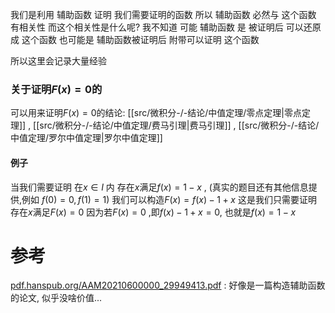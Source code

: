 
我们是利用 辅助函数 证明 我们需要证明的函数
	所以 辅助函数 必然与 这个函数 有相关性
而这个相关性是什么呢?
我不知道
可能 辅助函数 是  被证明后 可以还原成 这个函数 
	也可能是 辅助函数被证明后 附带可以证明 这个函数

所以这里会记录大量经验


### 关于证明$F(x)=0$的
可以用来证明$F(x)=0$的结论: [[src/微积分-/-结论/中值定理/零点定理|零点定理]] , [[src/微积分-/-结论/中值定理/费马引理|费马引理]] , [[src/微积分-/-结论/中值定理/罗尔中值定理|罗尔中值定理]]
#### 例子
当我们需要证明 在$x\in I$ 内 存在$x$满足$f(x)=1-x$ , (真实的题目还有其他信息提供,例如 $f(0)=0,f(1)=1$)
我们可以构造$F(x)= f(x)-1+x$
这是我们只需要证明 存在$x$满足$F(x)=0$
	因为若$F(x)=0$ ,即$f(x)-1+x=0$, 也就是$f(x)=1-x$


# 参考
[pdf.hanspub.org/AAM20210600000\_29949413.pdf](https://pdf.hanspub.org/AAM20210600000_29949413.pdf) : 好像是一篇构造辅助函数的论文, 似乎没啥价值...

